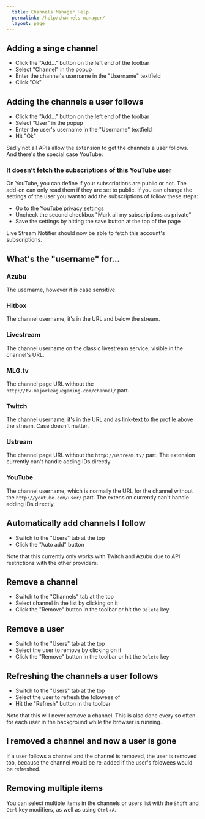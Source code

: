 ```yaml
---
  title: Channels Manager Help
  permalink: /help/channels-manager/
  layout: page
---
```

## Adding a singe channel
 - Click the "Add..." button on the left end of the toolbar
 - Select "Channel" in the popup
 - Enter the channel's username in the "Username" textfield
 - Click "Ok"

## Adding the channels a user follows
 - Click the "Add..." button on the left end of the toolbar
 - Select "User" in the popup
 - Enter the user's username in the "Username" textfield
 - Hit "Ok"

Sadly not all APIs allow the extension to get the channels a user follows. And there's the special case YouTube:

### It doesn't fetch the subscriptions of this YouTube user
On YouTube, you can define if your subscriptions are public or not. The add-on can only read them if they are set to public.
If you can change the settings of the user you want to add the subscriptions of follow these steps:

 - Go to the [YouTube privacy settings](https://www.youtube.com/account_privacy)
 - Uncheck the second checkbox "Mark all my subscriptions as private"
 - Save the settings by hitting the save button at the top of the page

Live Stream Notifier should now be able to fetch this account's subscriptions.

## What's the "username" for...

### Azubu
The username, however it is case sensitive.

### Hitbox
The channel username, it's in the URL and below the stream.

### Livestream
The channel username on the classic livestream service, visible in the channel's URL.

### MLG.tv
The channel page URL without the `http://tv.majorleaguegaming.com/channel/` part.

### Twitch
The channel username, it's in the URL and as link-text to the profile above the stream. Case doesn't matter.

### Ustream
The channel page URL without the `http://ustream.tv/` part. The extension currently can't handle adding IDs directly.

### YouTube
The channel username, which is normally the URL for the channel without the `http://youtube.com/user/` part. The extension currently can't handle adding IDs directly.

## Automatically add channels I follow
 - Switch to the "Users" tab at the top
 - Click the "Auto add" button

Note that this currently only works with Twitch and Azubu due to API restrictions with the other providers.

## Remove a channel
 - Switch to the "Channels" tab at the top
 - Select channel in the list by clicking on it
 - Click the "Remove" button in the toolbar or hit the `Delete` key

## Remove a user
 - Switch to the "Users" tab at the top
 - Select the user to remove by clicking on it
 - Click the "Remove" button in the toolbar or hit the `Delete` key

## Refreshing the channels a user follows
 - Switch to the "Users" tab at the top
 - Select the user to refresh the folowees of
 - Hit the "Refresh" button in the toolbar

Note that this will never remove a channel. This is also done every so often for each user in the background while the browser is running.

## I removed a channel and now a user is gone
If a user follows a channel and the channel is removed, the user is removed too, because the channel would be re-added if the user's folowees would be refreshed.

## Removing multiple items
You can select multiple items in the channels or users list with the `Shift` and `Ctrl` key modifiers, as well as using `Ctrl`+`A`.

